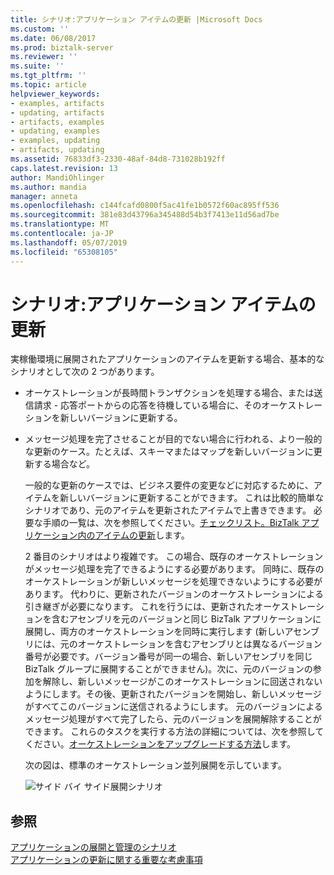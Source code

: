 ```yaml
---
title: シナリオ:アプリケーション アイテムの更新 |Microsoft Docs
ms.custom: ''
ms.date: 06/08/2017
ms.prod: biztalk-server
ms.reviewer: ''
ms.suite: ''
ms.tgt_pltfrm: ''
ms.topic: article
helpviewer_keywords:
- examples, artifacts
- updating, artifacts
- artifacts, examples
- updating, examples
- examples, updating
- artifacts, updating
ms.assetid: 76833df3-2330-48af-84d8-731028b192ff
caps.latest.revision: 13
author: MandiOhlinger
ms.author: mandia
manager: anneta
ms.openlocfilehash: c144fcafd0800f5ac41fe1b0572f60ac895ff536
ms.sourcegitcommit: 381e83d43796a345488d54b3f7413e11d56ad7be
ms.translationtype: MT
ms.contentlocale: ja-JP
ms.lasthandoff: 05/07/2019
ms.locfileid: "65308105"
---
```

# <a name="scenario-updating-application-artifacts"></a>シナリオ:アプリケーション アイテムの更新
実稼働環境に展開されたアプリケーションのアイテムを更新する場合、基本的なシナリオとして次の 2 つがあります。  
  
- オーケストレーションが長時間トランザクションを処理する場合、または送信請求 - 応答ポートからの応答を待機している場合に、そのオーケストレーションを新しいバージョンに更新する。  
  
- メッセージ処理を完了させることが目的でない場合に行われる、より一般的な更新のケース。たとえば、スキーマまたはマップを新しいバージョンに更新する場合など。  
  
  一般的な更新のケースでは、ビジネス要件の変更などに対応するために、アイテムを新しいバージョンに更新することができます。 これは比較的簡単なシナリオであり、元のアイテムを更新されたアイテムで上書きできます。 必要な手順の一覧は、次を参照してください。[チェックリスト。BizTalk アプリケーション内のアイテムの更新](../core/checklist-update-the-artifacts-in-a-biztalk-application.md)します。  
  
  2 番目のシナリオはより複雑です。 この場合、既存のオーケストレーションがメッセージ処理を完了できるようにする必要があります。 同時に、既存のオーケストレーションが新しいメッセージを処理できないようにする必要があります。 代わりに、更新されたバージョンのオーケストレーションによる引き継ぎが必要になります。 これを行うには、更新されたオーケストレーションを含むアセンブリを元のバージョンと同じ BizTalk アプリケーションに展開し、両方のオーケストレーションを同時に実行します  (新しいアセンブリには、元のオーケストレーションを含むアセンブリとは異なるバージョン番号が必要です。バージョン番号が同一の場合、新しいアセンブリを同じ BizTalk グループに展開することができません)。次に、元のバージョンの参加を解除し、新しいメッセージがこのオーケストレーションに回送されないようにします。その後、更新されたバージョンを開始し、新しいメッセージがすべてこのバージョンに送信されるようにします。 元のバージョンによるメッセージ処理がすべて完了したら、元のバージョンを展開解除することができます。 これらのタスクを実行する方法の詳細については、次を参照してください。[オーケストレーションをアップグレードする方法](../core/how-to-upgrade-an-orchestration.md)します。  
  
  次の図は、標準のオーケストレーション並列展開を示しています。  
  
  ![サイド バイ サイド展開シナリオ](../core/media/ebiz-depl-sidebyside-scenario.gif "ebiz_depl_sidebyside_scenario")  
  
## <a name="see-also"></a>参照  
 [アプリケーションの展開と管理のシナリオ](../core/application-deployment-and-management-scenarios.md)   
 [アプリケーションの更新に関する重要な考慮事項](../core/important-considerations-for-updating-applications.md)